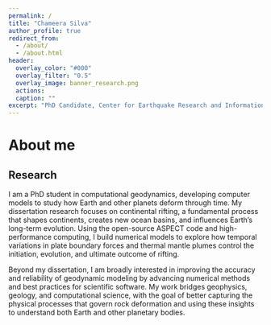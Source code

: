 ```yaml
---
permalink: /
title: "Chameera Silva"
author_profile: true
redirect_from: 
  - /about/
  - /about.html
header:
  overlay_color: "#000"
  overlay_filter: "0.5"
  overlay_image: banner_research.png
  actions:
  caption: ""
excerpt: "PhD Candidate, Center for Earthquake Research and Information<br/> The University of Memphis"
---
```


About me
======


Research
--------

I am a PhD student in computational geodynamics, developing computer models to study how Earth and other planets deform through time. My dissertation research focuses on continental rifting, a fundamental process that shapes continents, creates new ocean basins, and influences Earth’s long-term evolution. Using the open-source ASPECT code and high-performance computing, I build numerical models to explore how temporal variations in plate boundary forces and thermal mantle plumes control the initiation, evolution, and ultimate outcome of rifting.

Beyond my dissertation, I am broadly interested in improving the accuracy and reliability of geodynamic modeling by advancing numerical methods and best practices for scientific software. My work bridges geophysics, geology, and computational science, with the goal of better capturing the physical processes that govern rock deformation and using these insights to understand both Earth and other planetary bodies.

<!-- I am a PhD student in computational geodynamics, developing computer models to study how Earth and other planets deform through time. My dissertation research focuses on continental rifting, a fundamental process that breaks apart continents, initiates new ocean basins, and influences the long-term evolution of our planet. I use numerical models to investigate how temporal variations in plate boundary forces and the presence of thermal mantle plumes shape the initiation, progression, and ultimate outcome of rifting. Through this work, I aim to improve our understanding of why some rifts succeed in forming new oceans while others fail, and what this tells us about the dynamic nature of Earth and other rocky planets. -->

<!-- Software
--------

I am a software developer and one of the principal developers and maintainers of the geodynamic modeling software [ASPECT](https://aspect.geodynamics.org) (Advanced Solver for Planetary Evolution, Convection, and Tectonics). I also contribute as a maintainer to the open-source finite-element framework [deal.II](https://dealii.org). I contribute to a number of different [software projects](https://gassmoeller.github.io/software/) and act as a reviewer for scientific software for the [Journal of Open Source Software](https://joss.theoj.org/) and other journals. I was selected as one of the 2019 [Better Scientific Software fellows](https://bssw.io/) by the IDEAS team of the Department of Energy's Exascale Computing Project and together with my co-developers was awarded the 2025 SIAM/ACM Prize in Computational Science and Engineering for our work on the deal.II library. -->


